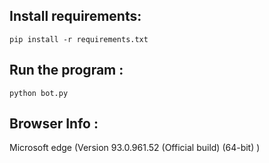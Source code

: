 ## Install requirements:
```
pip install -r requirements.txt
```

## Run the program :
```
python bot.py
```

## Browser Info :
Microsoft edge (Version 93.0.961.52 (Official build) (64-bit) )